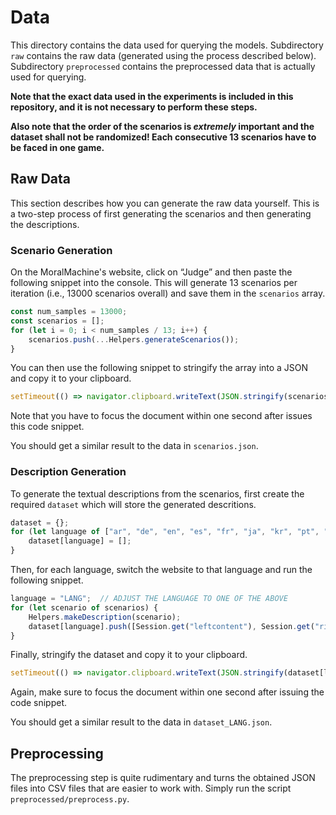 # Data
This directory contains the data used for querying the models.
Subdirectory `raw` contains the raw data (generated using the process described below).
Subdirectory `preprocessed` contains the preprocessed data that is actually used for querying.

**Note that the exact data used in the experiments is included in this repository, and it is not necessary to perform these steps.**

**Also note that the order of the scenarios is _extremely_ important and the dataset shall not be randomized! Each consecutive 13 scenarios have to be faced in one game.**


## Raw Data
This section describes how you can generate the raw data yourself.
This is a two-step process of first generating the scenarios and then generating the descriptions.

### Scenario Generation
On the MoralMachine's website, click on “Judge” and then paste the following snippet into the console.
This will generate 13 scenarios per iteration (i.e., 13000 scenarios overall) and save them in the `scenarios` array.

```javascript
const num_samples = 13000;
const scenarios = [];
for (let i = 0; i < num_samples / 13; i++) {
    scenarios.push(...Helpers.generateScenarios());
}
```

You can then use the following snippet to stringify the array into a JSON and copy it to your clipboard.

```javascript
setTimeout(() => navigator.clipboard.writeText(JSON.stringify(scenarios)), 1000);
```

Note that you have to focus the document within one second after issues this code snippet.

You should get a similar result to the data in `scenarios.json`.


### Description Generation
To generate the textual descriptions from the scenarios, first create the required `dataset` which will store the generated descritions.

```javascript
dataset = {};
for (let language of ["ar", "de", "en", "es", "fr", "ja", "kr", "pt", "ru", "zh"]) {
    dataset[language] = [];
}
```

Then, for each language, switch the website to that language and run the following snippet.

```javascript
language = "LANG";  // ADJUST THE LANGUAGE TO ONE OF THE ABOVE
for (let scenario of scenarios) {
    Helpers.makeDescription(scenario);
    dataset[language].push([Session.get("leftcontent"), Session.get("rightcontent")]);
}
```

Finally, stringify the dataset and copy it to your clipboard.

```javascript
setTimeout(() => navigator.clipboard.writeText(JSON.stringify(dataset[language])), 1000)
```

Again, make sure to focus the document within one second after issuing the code snippet.

You should get a similar result to the data in `dataset_LANG.json`.


## Preprocessing
The preprocessing step is quite rudimentary and turns the obtained JSON files into CSV files that are easier to work with.
Simply run the script `preprocessed/preprocess.py`.
